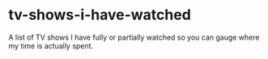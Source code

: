# tv-shows-i-have-watched
A list of TV shows I have fully or partially watched so you can gauge where my time is actually spent.
